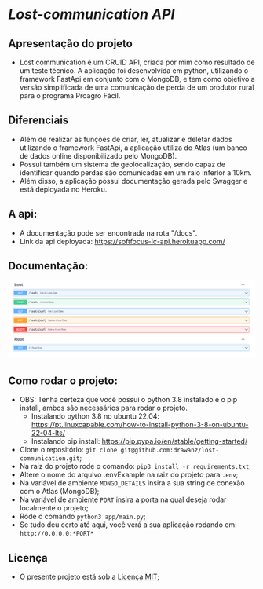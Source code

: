 # _Lost-communication API_

## Apresentação do projeto

- Lost communication é um CRUID API, criada por mim como resultado de um teste técnico. A aplicação foi desenvolvida em python, utilizando o framework
  FastApi em conjunto com o MongoDB, e tem como objetivo a versão simplificada de uma comunicação de perda de um produtor rural para o programa Proagro Fácil.

## Diferenciais

- Além de realizar as funções de criar, ler, atualizar e deletar dados utilizando o framework FastApi, a aplicação utiliza do Atlas (um banco de dados
  online disponibilizado pelo MongoDB).
- Possui também um sistema de geolocalização, sendo capaz de identificar quando perdas são comunicadas em um
  raio inferior a 10km.
- Além disso, a aplicação possui documentação gerada pelo Swagger e está deployada no Heroku.

## A api:

- A documentação pode ser encontrada na rota "/docs".
- Link da api deployada: https://softfocus-lc-api.herokuapp.com/

## Documentação:

![](app/images/docs.png)

## Como rodar o projeto:

- OBS: Tenha certeza que você possui o python 3.8 instalado e o pip install, ambos são necessários para rodar o projeto.
  - Instalando python 3.8 no ubuntu 22.04: https://pt.linuxcapable.com/how-to-install-python-3-8-on-ubuntu-22-04-lts/
  - Instalando pip install: https://pip.pypa.io/en/stable/getting-started/
- Clone o repositório: `git clone git@github.com:drawanz/lost-communication.git`;
- Na raiz do projeto rode o comando: `pip3 install -r requirements.txt`;
- Altere o nome do arquivo .envExample na raiz do projeto para `.env`;
- Na variável de ambiente `MONGO_DETAILS` insira a sua string de conexão com o Atlas (MongoDB);
- Na variável de ambiente `PORT` insira a porta na qual deseja rodar localmente o projeto;
- Rode o comando `python3 app/main.py`;
- Se tudo deu certo até aqui, você verá a sua aplicação rodando em: `http://0.0.0.0:*PORT*`

## Licença

- O presente projeto está sob a [Licença MIT](./LICENSE);
